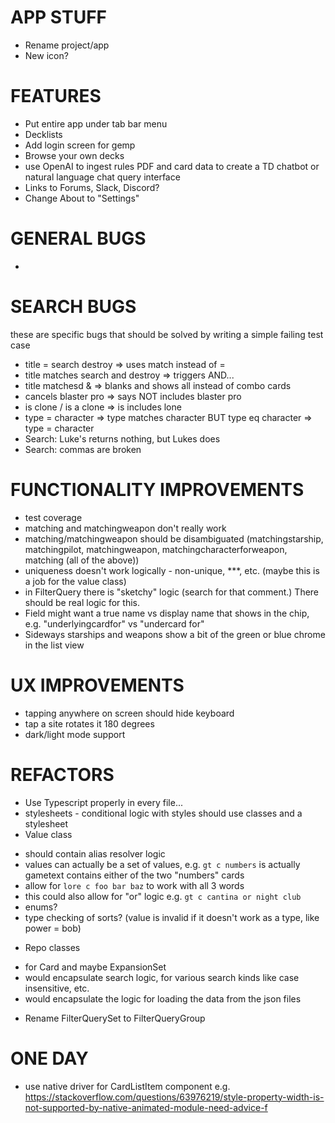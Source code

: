 APP STUFF
=======
* Rename project/app
* New icon?


FEATURES
========
* Put entire app under tab bar menu
* Decklists
* Add login screen for gemp
* Browse your own decks
* use OpenAI to ingest rules PDF and card data to create a TD chatbot or natural language chat query interface
* Links to Forums, Slack, Discord?
* Change About to "Settings"


GENERAL BUGS
====
*


SEARCH BUGS
=============
these are specific bugs that should be solved by writing a simple failing test case
* title = search destroy => uses match instead of =
* title matches search and destroy => triggers AND...
* title matchesd & => blanks and shows all instead of combo cards
* cancels blaster pro => says NOT includes blaster pro
* is clone / is a clone => is includes lone
* type = character => type matches character BUT type eq character => type = character
* Search: Luke's returns nothing, but Lukes does
* Search: commas are broken


FUNCTIONALITY IMPROVEMENTS
==========================
* test coverage
* matching and matchingweapon don't really work
* matching/matchingweapon should be disambiguated (matchingstarship, matchingpilot, matchingweapon, matchingcharacterforweapon, matching (all of the above))
* uniqueness doesn't work logically - non-unique, ***, etc. (maybe this is a job for the value class)
* in FilterQuery there is "sketchy" logic (search for that comment.) There should be real logic for this.
* Field might want a true name vs display name that shows in the chip, e.g. "underlyingcardfor" vs "undercard for"
* Sideways starships and weapons show a bit of the green or blue chrome in the list view


UX IMPROVEMENTS
===============
* tapping anywhere on screen should hide keyboard
* tap a site rotates it 180 degrees
* dark/light mode support


REFACTORS
=========
* Use Typescript properly in every file...
* stylesheets - conditional logic with styles should use classes and a stylesheet
* Value class
 - should contain alias resolver logic
 - values can actually be a set of values, e.g. `gt c numbers` is actually gametext contains either of the two "numbers" cards
 - allow for `lore c foo bar baz` to work with all 3 words
 - this could also allow for "or" logic e.g. `gt c cantina or night club`
 - enums?
 - type checking of sorts? (value is invalid if it doesn't work as a type, like power = bob)
* Repo classes
 - for Card and maybe ExpansionSet
 - would encapsulate search logic, for various search kinds like case insensitive, etc.
 - would encapsulate the logic for loading the data from the json files
* Rename FilterQuerySet to FilterQueryGroup


ONE DAY
=======
* use native driver for CardListItem component e.g. https://stackoverflow.com/questions/63976219/style-property-width-is-not-supported-by-native-animated-module-need-advice-f

